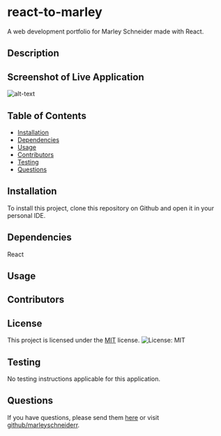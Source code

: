 # react-to-marley
A web development portfolio for Marley Schneider made with React.

## Description



## Screenshot of Live Application
![alt-text](./images/.png)

## Table of Contents
* [Installation](#installation)
* [Dependencies](#dependencies)
* [Usage](#usage)
* [Contributors](#contributors)
* [Testing](#testing)
* [Questions](#questions)

## Installation
To install this project, clone this repository on Github and open it in your personal IDE. 

## Dependencies 
React

## Usage


## Contributors 


## License

This project is licensed under the [MIT](https://opensource.org/license/mit/) license. ![License: MIT](https://img.shields.io/badge/License-MIT-blue.svg)

## Testing
No testing instructions applicable for this application.

## Questions
If you have questions, please send them [here](mailto:marleysue@gmail.com?subject=[GitHub]%20Dev%20Connect) or visit [github/marleyschneiderr](https://github.com/marleyschneiderr).